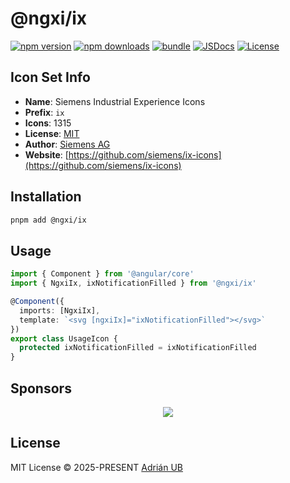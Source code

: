 # @ngxi/ix

[![npm version][npm-version-src]][npm-version-href]
[![npm downloads][npm-downloads-src]][npm-downloads-href]
[![bundle][bundle-src]][bundle-href]
[![JSDocs][jsdocs-src]][jsdocs-href]
[![License][license-src]][license-href]

## Icon Set Info

- **Name**: Siemens Industrial Experience Icons
- **Prefix**: `ix`
- **Icons**: 1315
- **License**: [MIT](https://github.com/siemens/ix-icons/blob/main/LICENSE.md)
- **Author**: [Siemens AG](https://github.com/siemens/ix-icons)
- **Website**: [https://github.com/siemens/ix-icons](https://github.com/siemens/ix-icons)

## Installation

```sh
pnpm add @ngxi/ix
```

## Usage

```ts
import { Component } from '@angular/core'
import { NgxiIx, ixNotificationFilled } from '@ngxi/ix'

@Component({
  imports: [NgxiIx],
  template: `<svg [ngxiIx]="ixNotificationFilled"></svg>`
})
export class UsageIcon {
  protected ixNotificationFilled = ixNotificationFilled
}
```

## Sponsors

<p align="center">
  <a href="https://cdn.jsdelivr.net/gh/adrian-ub/static/sponsors.svg">
    <img src='https://cdn.jsdelivr.net/gh/adrian-ub/static/sponsors.svg'/>
  </a>
</p>

## License

MIT License © 2025-PRESENT [Adrián UB](https://github.com/adrian-ub)

<!-- Badges -->

[npm-version-src]: https://img.shields.io/npm/v/@ngxi/ix?style=flat&colorA=080f12&colorB=1fa669
[npm-version-href]: https://npmjs.com/package/@ngxi/ix
[npm-downloads-src]: https://img.shields.io/npm/dm/@ngxi/ix?style=flat&colorA=080f12&colorB=1fa669
[npm-downloads-href]: https://npmjs.com/package/@ngxi/ix
[bundle-src]: https://img.shields.io/bundlephobia/minzip/@ngxi/ix?style=flat&colorA=080f12&colorB=1fa669&label=minzip
[bundle-href]: https://bundlephobia.com/result?p=@ngxi/ix
[license-src]: https://img.shields.io/npm/l/@ngxi/ix?style=flat&colorA=080f12&colorB=1fa669
[license-href]: https://github.com/adrian-ub/ngxi/blob/main/LICENSE
[jsdocs-src]: https://img.shields.io/badge/jsdocs-reference-080f12?style=flat&colorA=080f12&colorB=1fa669
[jsdocs-href]: https://www.jsdocs.io/package/@ngxi/ix
